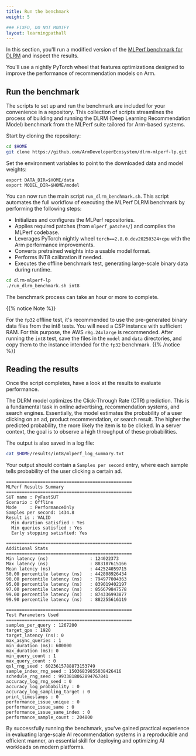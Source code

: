 ```yaml
---
title: Run the benchmark
weight: 5

### FIXED, DO NOT MODIFY
layout: learningpathall
---
```


In this section, you'll run a modified version of the [MLPerf benchmark for DLRM](https://github.com/mlcommons/inference_results_v4.0/tree/main/closed/Intel/code/dlrm-v2-99.9/pytorch-cpu-int8) and inspect the results.

You'll use a nightly PyTorch wheel that features optimizations designed to improve the performance of recommendation models on Arm.


## Run the benchmark

The scripts to set up and run the benchmark are included for your convenience in a repository. This collection of scripts streamlines the process of building and running the DLRM (Deep Learning Recommendation Model) benchmark from the MLPerf suite tailored for Arm-based systems.

Start by cloning the repository:

 ```bash
 cd $HOME
 git clone https://github.com/ArmDeveloperEcosystem/dlrm-mlperf-lp.git
 ```
Set the environment variables to point to the downloaded data and model weights:
```
export DATA_DIR=$HOME/data
export MODEL_DIR=$HOME/model
```

You can now run the main script `run_dlrm_benchmark.sh`. This script automates the full workflow of executing the MLPerf DLRM benchmark by performing the following steps:

* Initializes and configures the MLPerf repositories.
* Applies required patches (from `mlperf_patches/`) and compiles the MLPerf codebase.
* Leverages PyTorch nightly wheel `torch==2.8.0.dev20250324+cpu` with the Arm performance improvements.
* Converts pretrained weights into a usable model format.
* Performs INT8 calibration if needed.
* Executes the offline benchmark test, generating large-scale binary data during runtime.

```bash
cd dlrm-mlperf-lp
./run_dlrm_benchmark.sh int8
```

The benchmark process can take an hour or more to complete.

{{% notice Note %}}

For the `fp32` offline test, it's recommended to use the pre-generated binary data files from the int8 tests. You will need a CSP instance with sufficient RAM. For this purpose, the AWS `r8g.24xlarge` is recommended. After running the `int8` test, save the files in the `model` and `data` directories, and copy them to the instance intended for the `fp32` benchmark.
{{% /notice %}}

## Reading the results

Once the script completes, have a look at the results to evaluate performance.

The DLRM model optimizes the Click-Through Rate (CTR) prediction. This is a fundamental task in online advertising, recommendation systems, and search engines. Essentially, the model estimates the probability of a user clicking on an ad, product recommendation, or search result. The higher the predicted probability, the more likely the item is to be clicked. In a server context, the goal is to observe a high throughput of these probabilities.

The output is also saved in a log file:

```bash
cat $HOME/results/int8/mlperf_log_summary.txt
```

Your output should contain a `Samples per second` entry, where each sample tells probability of the user clicking a certain ad.

```output
================================================
MLPerf Results Summary
================================================
SUT name : PyFastSUT
Scenario : Offline
Mode     : PerformanceOnly
Samples per second: 1434.8
Result is : VALID
  Min duration satisfied : Yes
  Min queries satisfied : Yes
  Early stopping satisfied: Yes

================================================
Additional Stats
================================================
Min latency (ns)                : 124022373
Max latency (ns)                : 883187615166
Mean latency (ns)               : 442524059715
50.00 percentile latency (ns)   : 442808926434
90.00 percentile latency (ns)   : 794977004363
95.00 percentile latency (ns)   : 839019402197
97.00 percentile latency (ns)   : 856679847578
99.00 percentile latency (ns)   : 874336993877
99.90 percentile latency (ns)   : 882255616119

================================================
Test Parameters Used
================================================
samples_per_query : 1267200
target_qps : 1920
target_latency (ns): 0
max_async_queries : 1
min_duration (ms): 600000
max_duration (ms): 0
min_query_count : 1
max_query_count : 0
qsl_rng_seed : 6023615788873153749
sample_index_rng_seed : 15036839855038426416
schedule_rng_seed : 9933818062894767841
accuracy_log_rng_seed : 0
accuracy_log_probability : 0
accuracy_log_sampling_target : 0
print_timestamps : 0
performance_issue_unique : 0
performance_issue_same : 0
performance_issue_same_index : 0
performance_sample_count : 204800
```

By successfully running the benchmark, you've gained practical experience in evaluating large-scale AI recommendation systems in a reproducible and efficient manner, an essential skill for deploying and optimizing AI workloads on modern platforms.
